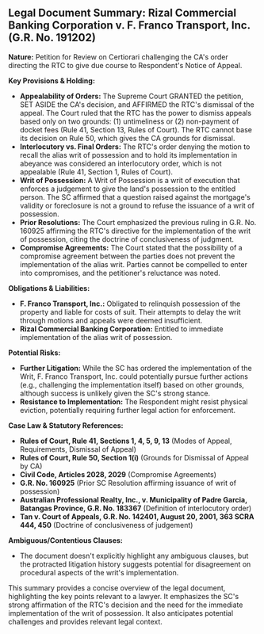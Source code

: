 ## Legal Document Summary: Rizal Commercial Banking Corporation v. F. Franco Transport, Inc. (G.R. No. 191202)

**Nature:** Petition for Review on Certiorari challenging the CA's order directing the RTC to give due course to Respondent's Notice of Appeal.

**Key Provisions & Holding:**

*   **Appealability of Orders:** The Supreme Court GRANTED the petition, SET ASIDE the CA's decision, and AFFIRMED the RTC's dismissal of the appeal. The Court ruled that the RTC has the power to dismiss appeals based only on two grounds: (1) untimeliness or (2) non-payment of docket fees (Rule 41, Section 13, Rules of Court). The RTC cannot base its decision on Rule 50, which gives the CA grounds for dismissal.
*   **Interlocutory vs. Final Orders:** The RTC's order denying the motion to recall the alias writ of possession and to hold its implementation in abeyance was considered an interlocutory order, which is not appealable (Rule 41, Section 1, Rules of Court).
*   **Writ of Possession:**  A Writ of Possession is a writ of execution that enforces a judgement to give the land's possession to the entitled person. The SC affirmed that a question raised against the mortgage's validity or foreclosure is not a ground to refuse the issuance of a writ of possession.
*   **Prior Resolutions:** The Court emphasized the previous ruling in G.R. No. 160925 affirming the RTC's directive for the implementation of the writ of possession, citing the doctrine of conclusiveness of judgment.
*   **Compromise Agreements:** The Court stated that the possibility of a compromise agreement between the parties does not prevent the implementation of the alias writ. Parties cannot be compelled to enter into compromises, and the petitioner's reluctance was noted.

**Obligations & Liabilities:**

*   **F. Franco Transport, Inc.:** Obligated to relinquish possession of the property and liable for costs of suit. Their attempts to delay the writ through motions and appeals were deemed insufficient.
*   **Rizal Commercial Banking Corporation:** Entitled to immediate implementation of the alias writ of possession.

**Potential Risks:**

*   **Further Litigation:** While the SC has ordered the implementation of the Writ, F. Franco Transport, Inc. could potentially pursue further actions (e.g., challenging the implementation itself) based on other grounds, although success is unlikely given the SC's strong stance.
*   **Resistance to Implementation:** The Respondent might resist physical eviction, potentially requiring further legal action for enforcement.

**Case Law & Statutory References:**

*   **Rules of Court, Rule 41, Sections 1, 4, 5, 9, 13** (Modes of Appeal, Requirements, Dismissal of Appeal)
*   **Rules of Court, Rule 50, Section 1(i)** (Grounds for Dismissal of Appeal by CA)
*   **Civil Code, Articles 2028, 2029** (Compromise Agreements)
*   **G.R. No. 160925** (Prior SC Resolution affirming issuance of writ of possession)
*   **Australian Professional Realty, Inc., v. Municipality of Padre Garcia, Batangas Province, G.R. No. 183367** (Definition of interlocutory order)
*   **Tan v. Court of Appeals, G.R. No. 142401, August 20, 2001, 363 SCRA 444, 450** (Doctrine of conclusiveness of judgement)

**Ambiguous/Contentious Clauses:**

*   The document doesn't explicitly highlight any ambiguous clauses, but the protracted litigation history suggests potential for disagreement on procedural aspects of the writ's implementation.

This summary provides a concise overview of the legal document, highlighting the key points relevant to a lawyer. It emphasizes the SC's strong affirmation of the RTC's decision and the need for the immediate implementation of the writ of possession. It also anticipates potential challenges and provides relevant legal context.
